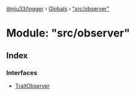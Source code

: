 [@nju33/logger](../README.md) › [Globals](../globals.md) › ["src/observer"](_src_observer_.md)

# Module: "src/observer"

## Index

### Interfaces

* [TraitObserver](../interfaces/_src_observer_.traitobserver.md)
